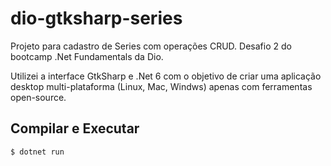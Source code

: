 # dio-gtksharp-series

Projeto para cadastro de Series com operações CRUD. Desafio 2 do bootcamp .Net Fundamentals da Dio.

Utilizei a interface GtkSharp e .Net 6  com o objetivo de criar uma  aplicação desktop multi-plataforma (Linux, Mac, Windws) apenas com ferramentas open-source.

## Compilar e Executar
```shell
$ dotnet run
```
